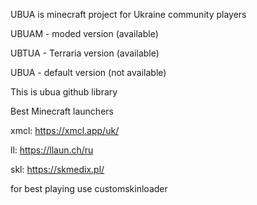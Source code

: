 UBUA is minecraft project for Ukraine community players

UBUAM - moded version (available)

UBTUA - Terraria version (available)

UBUA  - default version (not available)

This is ubua github library

Best Minecraft launchers

xmcl: https://xmcl.app/uk/

ll: https://llaun.ch/ru

skl: https://skmedix.pl/

for best playing use customskinloader
